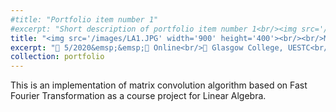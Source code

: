 ```yaml
---
#title: "Portfolio item number 1"
#excerpt: "Short description of portfolio item number 1<br/><img src='/images/500x300.png'>"
title: "<img src='/images/LA1.JPG' width='900' height='400'><br/><br/>Matrix Convolution Algorithm based on Fast Fourier Transformation"
excerpt: "📅 5/2020&emsp;&emsp;📍 Online<br/>🏫 Glasgow College, UESTC<br/>🤝 with WU Haoyang 吴昊洋, XU Ruijie 许瑞杰<br/>🏷️ Fast fourier transformation, matrix convolution, linear algebra<br/>"
collection: portfolio
---
```


This is an implementation of matrix convolution algorithm based on Fast Fourier Transformation as a course project for Linear Algebra.
 